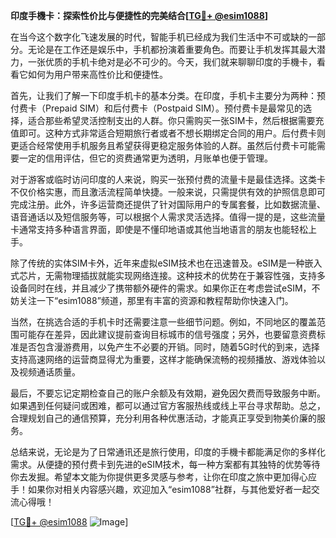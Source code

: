 **印度手機卡：探索性价比与便捷性的完美结合[[TG💪+ @esim1088](https://t.me/s/esim1088)]**

在当今这个数字化飞速发展的时代，智能手机已经成为我们生活中不可或缺的一部分。无论是在工作还是娱乐中，手机都扮演着重要角色。而要让手机发挥其最大潜力，一张优质的手机卡绝对是必不可少的。今天，我们就来聊聊印度的手機卡，看看它如何为用户带来高性价比和便捷性。

首先，让我们了解一下印度手机卡的基本分类。在印度，手机卡主要分为两种：预付费卡（Prepaid SIM）和后付费卡（Postpaid SIM）。预付费卡是最常见的选择，适合那些希望灵活控制支出的人群。你只需购买一张SIM卡，然后根据需要充值即可。这种方式非常适合短期旅行者或者不想长期绑定合同的用户。后付费卡则更适合经常使用手机服务且希望获得更稳定服务体验的人群。虽然后付费卡可能需要一定的信用评估，但它的资费通常更为透明，月账单也便于管理。

对于游客或临时访问印度的人来说，购买一张预付费的流量卡是最佳选择。这类卡不仅价格实惠，而且激活流程简单快捷。一般来说，只需提供有效的护照信息即可完成注册。此外，许多运营商还提供了针对国际用户的专属套餐，比如数据流量、语音通话以及短信服务等，可以根据个人需求灵活选择。值得一提的是，这些流量卡通常支持多种语言界面，即使是不懂印地语或其他当地语言的朋友也能轻松上手。

除了传统的实体SIM卡外，近年来虚拟eSIM技术也在迅速普及。eSIM是一种嵌入式芯片，无需物理插拔就能实现网络连接。这种技术的优势在于兼容性强，支持多设备同时在线，并且减少了携带额外硬件的需求。如果你正在考虑尝试eSIM，不妨关注一下“esim1088”频道，那里有丰富的资源和教程帮助你快速入门。

当然，在挑选合适的手机卡时还需要注意一些细节问题。例如，不同地区的覆盖范围可能存在差异，因此建议提前查询目标城市的信号强度；另外，也要留意资费标准是否包含漫游费用，以免产生不必要的开销。同时，随着5G时代的到来，选择支持高速网络的运营商显得尤为重要，这样才能确保流畅的视频播放、游戏体验以及视频通话质量。

最后，不要忘记定期检查自己的账户余额及有效期，避免因欠费而导致服务中断。如果遇到任何疑问或困难，都可以通过官方客服热线或线上平台寻求帮助。总之，合理规划自己的通信预算，充分利用各种优惠活动，才能真正享受到物美价廉的服务。

总结来说，无论是为了日常通讯还是旅行使用，印度的手機卡都能满足你的多样化需求。从便捷的预付费卡到先进的eSIM技术，每一种方案都有其独特的优势等待你去发掘。希望本文能为你提供更多灵感与参考，让你在印度之旅中更加得心应手！如果你对相关内容感兴趣，欢迎加入“esim1088”社群，与其他爱好者一起交流心得哦！

[[TG💪+ @esim1088](https://t.me/s/esim1088) ![Image](https://i.postimg.cc/4NQfJmqS/Snipaste-2025-05-13-00-14-12.png)]
